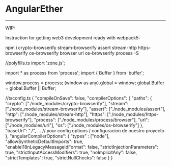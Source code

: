 # AngularEther

---

WIP:

Instruction for getting web3 development ready with webpack5:

npm i crypto-browserify stream-browserify assert stream-http https-browserify os-browserify browser url os-browserify process -S

//polyfills.ts
import 'zone.js';

import * as process from 'process';
import { Buffer } from 'buffer';

window.process = process;
(window as any).global = window;
global.Buffer = global.Buffer || Buffer;

//tsconfig.ts 
{
  "compileOnSave": false,
  "compilerOptions": {
    "paths": {
      "crypto": ["./node_modules/crypto-browserify"],
      "stream": ["./node_modules/stream-browserify"],
      "assert": ["./node_modules/assert"],
      "http": ["./node_modules/stream-http"],
      "https": ["./node_modules/https-browserify"],
      "process": ["./node_modules/process/browser"],
      "url": ["./node_modules/url"],
      "os": ["./node_modules/os-browserify"]
    },
    "baseUrl": "./",
    ...
    // your config options / configuracion de nuestro proyecto 
  },
  "angularCompilerOptions": {
    "types" : ["node"],
    "allowSyntheticDefaultImports": true,
    "enableI18nLegacyMessageIdFormat": false,
    "strictInjectionParameters": true,
    "strictInputAccessModifiers": true,
    "noImplicitAny": false,
    "strictTemplates": true,
    "strictNullChecks": false
  }
}
